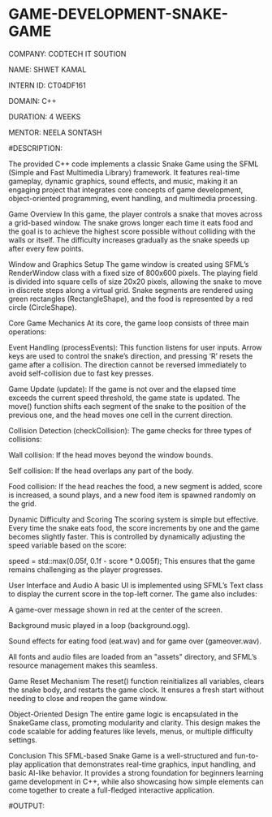 # GAME-DEVELOPMENT-SNAKE-GAME
COMPANY: CODTECH IT SOUTION 

NAME: SHWET KAMAL

INTERN ID: CT04DF161

DOMAIN: C++

DURATION: 4 WEEKS

MENTOR: NEELA SONTASH

#DESCRIPTION:

The provided C++ code implements a classic Snake Game using the SFML (Simple and Fast Multimedia Library) framework. It features real-time gameplay, dynamic graphics, sound effects, and music, making it an engaging project that integrates core concepts of game development, object-oriented programming, event handling, and multimedia processing.

Game Overview
In this game, the player controls a snake that moves across a grid-based window. The snake grows longer each time it eats food and the goal is to achieve the highest score possible without colliding with the walls or itself. The difficulty increases gradually as the snake speeds up after every few points.

Window and Graphics Setup
The game window is created using SFML’s RenderWindow class with a fixed size of 800x600 pixels. The playing field is divided into square cells of size 20x20 pixels, allowing the snake to move in discrete steps along a virtual grid. Snake segments are rendered using green rectangles (RectangleShape), and the food is represented by a red circle (CircleShape).

Core Game Mechanics
At its core, the game loop consists of three main operations:

Event Handling (processEvents):
This function listens for user inputs. Arrow keys are used to control the snake’s direction, and pressing ‘R’ resets the game after a collision. The direction cannot be reversed immediately to avoid self-collision due to fast key presses.

Game Update (update):
If the game is not over and the elapsed time exceeds the current speed threshold, the game state is updated. The move() function shifts each segment of the snake to the position of the previous one, and the head moves one cell in the current direction.

Collision Detection (checkCollision):
The game checks for three types of collisions:

Wall collision: If the head moves beyond the window bounds.

Self collision: If the head overlaps any part of the body.

Food collision: If the head reaches the food, a new segment is added, score is increased, a sound plays, and a new food item is spawned randomly on the grid.

Dynamic Difficulty and Scoring
The scoring system is simple but effective. Every time the snake eats food, the score increments by one and the game becomes slightly faster. This is controlled by dynamically adjusting the speed variable based on the score:


speed = std::max(0.05f, 0.1f - score * 0.005f);
This ensures that the game remains challenging as the player progresses.

User Interface and Audio
A basic UI is implemented using SFML’s Text class to display the current score in the top-left corner. The game also includes:

A game-over message shown in red at the center of the screen.

Background music played in a loop (background.ogg).

Sound effects for eating food (eat.wav) and for game over (gameover.wav).

All fonts and audio files are loaded from an "assets" directory, and SFML’s resource management makes this seamless.

Game Reset Mechanism
The reset() function reinitializes all variables, clears the snake body, and restarts the game clock. It ensures a fresh start without needing to close and reopen the game window.

Object-Oriented Design
The entire game logic is encapsulated in the SnakeGame class, promoting modularity and clarity. This design makes the code scalable for adding features like levels, menus, or multiple difficulty settings.

Conclusion
This SFML-based Snake Game is a well-structured and fun-to-play application that demonstrates real-time graphics, input handling, and basic AI-like behavior. It provides a strong foundation for beginners learning game development in C++, while also showcasing how simple elements can come together to create a full-fledged interactive application.

#OUTPUT:

